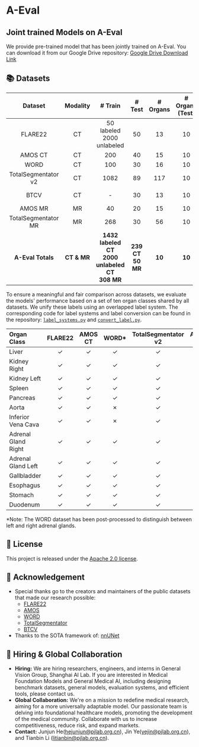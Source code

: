 # A-Eval 

## Joint trained Models on A-Eval

We provide pre-trained model that has been jointly trained on A-Eval. You can download it from our Google Drive repository:
[Google Drive Download Link](https://drive.google.com/drive/folders/1_gUu6y6_QeP2gobsL_qFv9Z8uU4FunkV?usp=sharing)

## 📚 Datasets

| **Dataset** | **Modality** | **# Train** | **# Test** | **# Organs** | **# Organs (Test)** | **Region** |
|:-----------:|:------------:|:-----------:|:----------:|:------------:|:------------------:|:----------:|
| FLARE22     | CT           | 50 labeled <br> 2000 unlabeled | 50 | 13 | 10 | North America <br> Europe |
| AMOS CT     | CT           | 200         | 40         | 15          | 10                 | Asia       |
| WORD        | CT           | 100         | 30         | 16          | 10                 | Asia       |
| TotalSegmentator v2 | CT   | 1082        | 89         | 117         | 10                 | Europe     |
| BTCV        | CT           | -           | 30         | 13          | 10                 | North America |
| AMOS MR     | MR           | 40          | 20         | 15          | 10                 | Asia       |
| TotalSegmentator MR | MR   | 268         | 30         | 56          | 10                 | Europe     |
| **A-Eval Totals** | **CT & MR** | **1432 labeled CT** <br> **2000 unlabeled CT** <br> **308 MR** | **239 CT** <br> **50 MR** | **10** | **10** | **North America** <br> **Europe** <br> **Asia** |

To ensure a meaningful and fair comparison across datasets, we evaluate the models' performance based on a set of ten organ classes shared by all datasets. We unify these labels using an overlapped label system. The corresponding code for label systems and label conversion can be found in the repository: [`label_systems.py`](Evaluation/label_systems.py) and [`convert_label.py`](Evaluation/convert_label.py).

| Organ Class            | **FLARE22** | **AMOS CT** | **WORD*** | **TotalSegmentator v2** | **AMOS MR** | **TotalSegmentator MR** | **A-Eval** |
|:-----------------------|:-----------:|:-----------:|:---------:|:----------------------:|:-----------:|:----------------------:|:----------:|
| Liver                  |      ✓      |      ✓      |     ✓     |           ✓           |      ✓      |           ✓           |     ✓      |
| Kidney Right           |      ✓      |      ✓      |     ✓     |           ✓           |      ✓      |           ✓           |     ✓      |
| Kidney Left            |      ✓      |      ✓      |     ✓     |           ✓           |      ✓      |           ✓           |     ✓      |
| Spleen                 |      ✓      |      ✓      |     ✓     |           ✓           |      ✓      |           ✓           |     ✓      |
| Pancreas               |      ✓      |      ✓      |     ✓     |           ✓           |      ✓      |           ✓           |     ✓      |
| Aorta                  |      ✓      |      ✓      |     ✗     |           ✓           |      ✓      |           ✓           |     ✗      |
| Inferior Vena Cava     |      ✓      |      ✓      |     ✗     |           ✓           |      ✓      |           ✓           |     ✗      |
| Adrenal Gland Right    |      ✓      |      ✓      |     ✓     |           ✓           |      ✓      |           ✓           |     ✓      |
| Adrenal Gland Left     |      ✓      |      ✓      |     ✓     |           ✓           |      ✓      |           ✓           |     ✓      |
| Gallbladder            |      ✓      |      ✓      |     ✓     |           ✓           |      ✓      |           ✓           |     ✓      |
| Esophagus              |      ✓      |      ✓      |     ✓     |           ✓           |      ✓      |           ✓           |     ✓      |
| Stomach                |      ✓      |      ✓      |     ✓     |           ✓           |      ✓      |           ✓           |     ✓      |
| Duodenum               |      ✓      |      ✓      |     ✓     |           ✓           |      ✓      |           ✓           |     ✗      |

*Note: The WORD dataset has been post-processed to distinguish between left and right adrenal glands.

## 🎫 License
This project is released under the [Apache 2.0 license](LICENSE). 

## 🙏 Acknowledgement
- Special thanks go to the creators and maintainers of the public datasets that made our research possible:
  - [FLARE22](https://flare22.grand-challenge.org/)
  - [AMOS](https://amos22.grand-challenge.org/)
  - [WORD](https://github.com/HiLab-git/WORD)
  - [TotalSegmentator](https://github.com/wasserth/TotalSegmentator)
  - [BTCV](https://www.synapse.org/#!Synapse:syn3193805/wiki/217752)
- Thanks to the SOTA framework of: [nnUNet](https://github.com/MIC-DKFZ/nnUNet)

## 👋 Hiring & Global Collaboration
- **Hiring:** We are hiring researchers, engineers, and interns in General Vision Group, Shanghai AI Lab. If you are interested in Medical Foundation Models and General Medical AI, including designing benchmark datasets, general models, evaluation systems, and efficient tools, please contact us.
- **Global Collaboration:** We're on a mission to redefine medical research, aiming for a more universally adaptable model. Our passionate team is delving into foundational healthcare models, promoting the development of the medical community. Collaborate with us to increase competitiveness, reduce risk, and expand markets.
- **Contact:** Junjun He(hejunjun@pjlab.org.cn), Jin Ye(yejin@pjlab.org.cn), and Tianbin Li (litianbin@pjlab.org.cn).